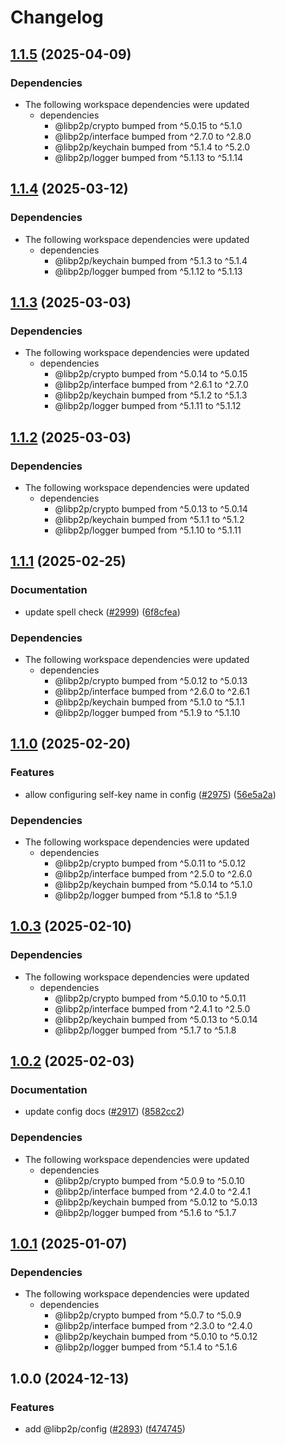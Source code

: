 # Changelog

## [1.1.5](https://github.com/libp2p/js-libp2p/compare/config-v1.1.4...config-v1.1.5) (2025-04-09)


### Dependencies

* The following workspace dependencies were updated
  * dependencies
    * @libp2p/crypto bumped from ^5.0.15 to ^5.1.0
    * @libp2p/interface bumped from ^2.7.0 to ^2.8.0
    * @libp2p/keychain bumped from ^5.1.4 to ^5.2.0
    * @libp2p/logger bumped from ^5.1.13 to ^5.1.14

## [1.1.4](https://github.com/libp2p/js-libp2p/compare/config-v1.1.3...config-v1.1.4) (2025-03-12)


### Dependencies

* The following workspace dependencies were updated
  * dependencies
    * @libp2p/keychain bumped from ^5.1.3 to ^5.1.4
    * @libp2p/logger bumped from ^5.1.12 to ^5.1.13

## [1.1.3](https://github.com/libp2p/js-libp2p/compare/config-v1.1.2...config-v1.1.3) (2025-03-03)


### Dependencies

* The following workspace dependencies were updated
  * dependencies
    * @libp2p/crypto bumped from ^5.0.14 to ^5.0.15
    * @libp2p/interface bumped from ^2.6.1 to ^2.7.0
    * @libp2p/keychain bumped from ^5.1.2 to ^5.1.3
    * @libp2p/logger bumped from ^5.1.11 to ^5.1.12

## [1.1.2](https://github.com/libp2p/js-libp2p/compare/config-v1.1.1...config-v1.1.2) (2025-03-03)


### Dependencies

* The following workspace dependencies were updated
  * dependencies
    * @libp2p/crypto bumped from ^5.0.13 to ^5.0.14
    * @libp2p/keychain bumped from ^5.1.1 to ^5.1.2
    * @libp2p/logger bumped from ^5.1.10 to ^5.1.11

## [1.1.1](https://github.com/libp2p/js-libp2p/compare/config-v1.1.0...config-v1.1.1) (2025-02-25)


### Documentation

* update spell check ([#2999](https://github.com/libp2p/js-libp2p/issues/2999)) ([6f8cfea](https://github.com/libp2p/js-libp2p/commit/6f8cfeafb2f6ddc231a85ca369fb33cf759940f7))


### Dependencies

* The following workspace dependencies were updated
  * dependencies
    * @libp2p/crypto bumped from ^5.0.12 to ^5.0.13
    * @libp2p/interface bumped from ^2.6.0 to ^2.6.1
    * @libp2p/keychain bumped from ^5.1.0 to ^5.1.1
    * @libp2p/logger bumped from ^5.1.9 to ^5.1.10

## [1.1.0](https://github.com/libp2p/js-libp2p/compare/config-v1.0.3...config-v1.1.0) (2025-02-20)


### Features

* allow configuring self-key name in config ([#2975](https://github.com/libp2p/js-libp2p/issues/2975)) ([56e5a2a](https://github.com/libp2p/js-libp2p/commit/56e5a2a87f2218d5c4d5b84f3941741a176b0cd7))


### Dependencies

* The following workspace dependencies were updated
  * dependencies
    * @libp2p/crypto bumped from ^5.0.11 to ^5.0.12
    * @libp2p/interface bumped from ^2.5.0 to ^2.6.0
    * @libp2p/keychain bumped from ^5.0.14 to ^5.1.0
    * @libp2p/logger bumped from ^5.1.8 to ^5.1.9

## [1.0.3](https://github.com/libp2p/js-libp2p/compare/config-v1.0.2...config-v1.0.3) (2025-02-10)


### Dependencies

* The following workspace dependencies were updated
  * dependencies
    * @libp2p/crypto bumped from ^5.0.10 to ^5.0.11
    * @libp2p/interface bumped from ^2.4.1 to ^2.5.0
    * @libp2p/keychain bumped from ^5.0.13 to ^5.0.14
    * @libp2p/logger bumped from ^5.1.7 to ^5.1.8

## [1.0.2](https://github.com/libp2p/js-libp2p/compare/config-v1.0.1...config-v1.0.2) (2025-02-03)


### Documentation

* update config docs ([#2917](https://github.com/libp2p/js-libp2p/issues/2917)) ([8582cc2](https://github.com/libp2p/js-libp2p/commit/8582cc24965b8636e466a259ed9f65a23e511ec6))


### Dependencies

* The following workspace dependencies were updated
  * dependencies
    * @libp2p/crypto bumped from ^5.0.9 to ^5.0.10
    * @libp2p/interface bumped from ^2.4.0 to ^2.4.1
    * @libp2p/keychain bumped from ^5.0.12 to ^5.0.13
    * @libp2p/logger bumped from ^5.1.6 to ^5.1.7

## [1.0.1](https://github.com/libp2p/js-libp2p/compare/config-v1.0.0...config-v1.0.1) (2025-01-07)


### Dependencies

* The following workspace dependencies were updated
  * dependencies
    * @libp2p/crypto bumped from ^5.0.7 to ^5.0.9
    * @libp2p/interface bumped from ^2.3.0 to ^2.4.0
    * @libp2p/keychain bumped from ^5.0.10 to ^5.0.12
    * @libp2p/logger bumped from ^5.1.4 to ^5.1.6

## 1.0.0 (2024-12-13)


### Features

* add @libp2p/config ([#2893](https://github.com/libp2p/js-libp2p/issues/2893)) ([f474745](https://github.com/libp2p/js-libp2p/commit/f4747450f1025df1dc31970355ceed2154c5b835))
